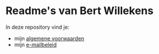 # Readme's van Bert Willekens

In deze repository vind je:

- mijn [algemene voorwaarden](terms-conditions.nl.md)
- mijn [e-mailbeleid](email-policy.nl.md)
